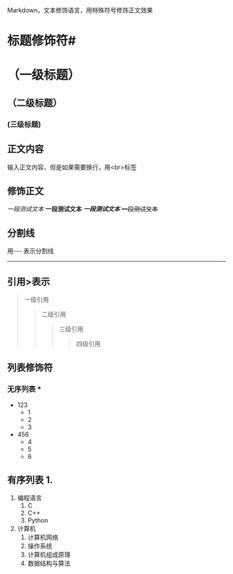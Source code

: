 Markdown，文本修饰语言，用特殊符号修饰正文效果

# 标题修饰符\#
# （一级标题）
## （二级标题）
### (三级标题)

## 正文内容
输入正文内容，但是如果需要换行，用\<br\>标签

## 修饰正文
*一段测试文本*
**一段测试文本**
***一段测试文本***
~~一段测试文本~~

## 分割线
用\-\-\- 表示分割线

---

## 引用\>表示
> 一级引用
> > 二级引用
> > > 三级引用
> > >
> > > > 四级引用

## 列表修饰符
### 无序列表 \*
* 123
  * 1
  * 2
  * 3
* 456
  * 4
  * 5
  * 6

## 有序列表 1.
1. 编程语言
   1. C
   2. C++
   3. Python
2. 计算机
   1. 计算机网络
   2. 操作系统
   3. 计算机组成原理
   4. 数据结构与算法

















